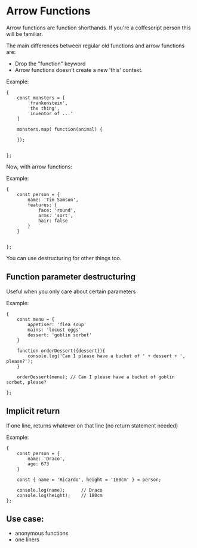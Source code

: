 
# Arrow Functions


Arrow functions are function shorthands. If you're a coffescript person this will be familiar.

The main differences between regular old functions and arrow functions are:

- Drop the "function" keyword
- Arrow functions doesn't create a new 'this' context.

Example:

    {
        const monsters = [
            'frankenstein',
            'the thing',
            'inventor of ...'
        ]
        
        monsters.map( function(animal) {
            
        });
        
        
    };

Now, with arrow functions:

Example:

    {
        const person = {
            name: 'Tim Samson',
            features: {
                face: 'round',
                arms: 'sort',
                hair: false
            }
        }
        

    };

You can use destructuring for other things too.


## Function parameter destructuring

Useful when you only care about certain parameters

Example:

    {
        const menu = {
            appetiser: 'flea soup'
            mains: 'locust eggs'
            dessert: 'goblin sorbet'
        }
        
        function orderDessert({dessert}){
            console.log('Can I please have a bucket of ' + dessert + ', please?');
        }
        
        orderDessert(menu); // Can I please have a bucket of goblin sorbet, please?
        
    };


## Implicit return

If one line, returns whatever on that line (no return statement needed)

Example:

    {
        const person = {
            name: 'Draco',
            age: 673
        }
        
        const { name = 'Ricardo', height = '180cm' } = person;
        
        console.log(name);      // Draco
        console.log(height);    // 180cm
    };



## Use case: 

- anonymous functions 
- one liners
